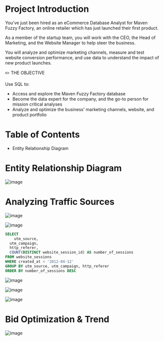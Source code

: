 # Project Introduction

You’ve just been hired as an eCommerce Database Analyst for Maven Fuzzy Factory, an online retailer which has just launched their first product.

As a member of the startup team, you will work with the CEO, the Head of Marketing, and the Website Manager to help steer the business.

You will analyze and optimize marketing channels, measure and test website conversion performance, and use data to understand the impact of new product launches.

✏️ THE OBJECTIVE

Use SQL to:

- Access and explore the Maven Fuzzy Factory database
- Become the data expert for the company, and the go-to person for mission critical analyses
- Analyze and optimize the business’ marketing channels, website, and product portfolio


# Table of Contents
- Entity Relationship Diagram

# Entity Relationship Diagram

![image](https://user-images.githubusercontent.com/64703507/177375965-aa86eaff-4cd0-47b5-b86e-ed198d5ff01f.png)

# Analyzing Traffic Sources
![image](https://user-images.githubusercontent.com/64703507/178546710-bce8c773-630a-4f1d-8302-d0d415e78871.png)

![image](https://user-images.githubusercontent.com/64703507/177376359-9dac0d02-186c-4ae8-9922-909c7bccc1f0.png)

```sql
SELECT 
	utm_source, 
  utm_campaign, 
  http_referer,
  COUNT(DISTINCT website_session_id) AS number_of_sessions
FROM website_sessions
WHERE created_at < '2012-04-12'
GROUP BY utm_source, utm_campaign, http_referer
ORDER BY number_of_sessions DESC
```

![image](https://user-images.githubusercontent.com/64703507/177377849-d3e890d1-5ef3-4a30-8f63-03bf590b9f3d.png)

![image](https://user-images.githubusercontent.com/64703507/178548028-6265cb11-ad16-42d8-a3ed-4f698b545be9.png)

![image](https://user-images.githubusercontent.com/64703507/178548135-a9c28b98-a573-4a3c-9ce8-dd3b1f13fc28.png)

# Bid Optimization & Trend
![image](https://user-images.githubusercontent.com/64703507/178547025-bd9002d6-e35a-42eb-b43f-85d25ba7784c.png)
